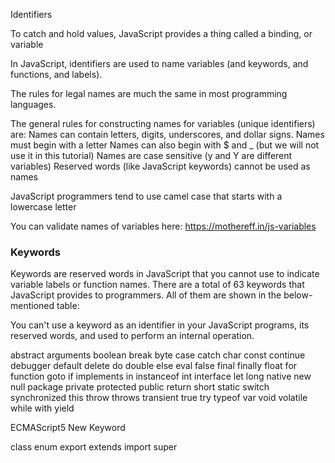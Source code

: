 Identifiers

To catch and hold values, JavaScript provides a thing called a binding, or variable

In JavaScript, identifiers are used to name variables (and keywords, and functions, and labels).

The rules for legal names are much the same in most programming languages.

The general rules for constructing names for variables (unique identifiers) are:
Names can contain letters, digits, underscores, and dollar signs.
Names must begin with a letter
Names can also begin with $ and _ (but we will not use it in this tutorial)
Names are case sensitive (y and Y are different variables)
Reserved words (like JavaScript keywords) cannot be used as names

JavaScript programmers tend to use camel case that starts with a lowercase letter

You can validate names of variables here:
https://mothereff.in/js-variables

### Keywords

Keywords are reserved words in JavaScript that you cannot use to indicate variable labels or function names. There are a total of 63 keywords that JavaScript provides to programmers. All of them are shown in the below-mentioned table:

You can't use a keyword as an identifier in your JavaScript programs, its reserved words, and used to perform an internal operation.

abstract	arguments	boolean	break
byte	case	catch	char
const	continue	debugger	default
delete	do	double	else
eval	false	final	finally
float	for	function	goto
if	implements	in	instanceof
int	interface	let	long
native	new	null	package
private	protected	public	return
short	static	switch	synchronized
this	throw	throws	transient
true	try	typeof	var
void	volatile	while	with
yield

ECMAScript5 New Keyword

class	enum	export	extends
import	super
